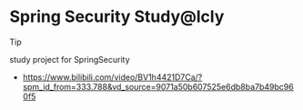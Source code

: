 # Spring Security Study@lcly

>[!TIP]
> study project for SpringSecurity


- https://www.bilibili.com/video/BV1h4421D7Ca/?spm_id_from=333.788&vd_source=9071a50b607525e6db8ba7b49bc960f5